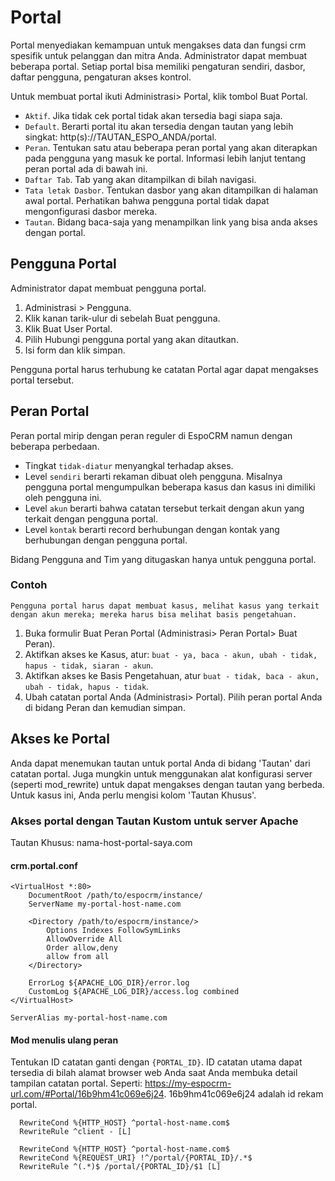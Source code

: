 # Portal

Portal menyediakan kemampuan untuk mengakses data dan fungsi crm spesifik untuk pelanggan dan mitra Anda. Administrator dapat membuat beberapa portal. Setiap portal bisa memiliki pengaturan sendiri, dasbor, daftar pengguna, pengaturan akses kontrol.

Untuk membuat portal ikuti Administrasi> Portal, klik tombol Buat Portal.

* `Aktif`. Jika tidak cek portal tidak akan tersedia bagi siapa saja.
* `Default`. Berarti portal itu akan tersedia dengan tautan yang lebih singkat: http(s)://TAUTAN_ESPO_ANDA/portal.
* `Peran`. Tentukan satu atau beberapa peran portal yang akan diterapkan pada pengguna yang masuk ke portal. Informasi lebih lanjut tentang peran portal ada di bawah ini.
* `Daftar Tab`. Tab yang akan ditampilkan di bilah navigasi.
* `Tata letak Dasbor`. Tentukan dasbor yang akan ditampilkan di halaman awal portal. Perhatikan bahwa pengguna portal tidak dapat mengonfigurasi dasbor mereka.
* `Tautan`. Bidang baca-saja yang menampilkan link yang bisa anda akses dengan portal.

## Pengguna Portal

Administrator dapat membuat pengguna portal.

1. Administrasi > Pengguna.
2. Klik kanan tarik-ulur di sebelah Buat pengguna.
3. Klik Buat User Portal.
4. Pilih Hubungi pengguna portal yang akan ditautkan.
5. Isi form dan klik simpan.

Pengguna portal harus terhubung ke catatan Portal agar dapat mengakses portal tersebut.

## Peran Portal

Peran portal mirip dengan peran reguler di EspoCRM namun dengan beberapa perbedaan.

* Tingkat `tidak-diatur` menyangkal terhadap akses.
* Level `sendiri` berarti rekaman dibuat oleh pengguna. Misalnya pengguna portal mengumpulkan beberapa kasus dan kasus ini dimiliki oleh pengguna ini.
* Level `akun` berarti bahwa catatan tersebut terkait dengan akun yang terkait dengan pengguna portal.
* Level `kontak` berarti record berhubungan dengan kontak yang berhubungan dengan pengguna portal.

Bidang Pengguna and Tim yang ditugaskan hanya untuk pengguna portal.

### Contoh

`Pengguna portal harus dapat membuat kasus, melihat kasus yang terkait dengan akun mereka; mereka harus bisa melihat basis pengetahuan.`

1. Buka formulir Buat Peran Portal (Administrasi> Peran Portal> Buat Peran).
2. Aktifkan akses ke Kasus, atur: `buat - ya, baca - akun, ubah - tidak, hapus - tidak, siaran - akun`.
3. Aktifkan akses ke Basis Pengetahuan, atur `buat - tidak, baca - akun, ubah - tidak, hapus - tidak`.
4. Ubah catatan portal Anda (Administrasi> Portal). Pilih peran portal Anda di bidang Peran dan kemudian simpan.

## Akses ke Portal

Anda dapat menemukan tautan untuk portal Anda di bidang 'Tautan' dari catatan portal. Juga mungkin untuk menggunakan alat konfigurasi server (seperti mod_rewrite) untuk dapat mengakses dengan tautan yang berbeda. Untuk kasus ini, Anda perlu mengisi kolom 'Tautan Khusus'.

### Akses portal dengan Tautan Kustom untuk server Apache

Tautan Khusus: nama-host-portal-saya.com

#### crm.portal.conf
```
<VirtualHost *:80>
	DocumentRoot /path/to/espocrm/instance/
	ServerName my-portal-host-name.com

    <Directory /path/to/espocrm/instance/>
        Options Indexes FollowSymLinks
        AllowOverride All
        Order allow,deny
        allow from all
    </Directory>

	ErrorLog ${APACHE_LOG_DIR}/error.log
	CustomLog ${APACHE_LOG_DIR}/access.log combined
</VirtualHost>

ServerAlias my-portal-host-name.com

```

#### Mod menulis ulang peran

Tentukan ID catatan ganti dengan `{PORTAL_ID}`. ID catatan utama dapat tersedia di bilah alamat browser web Anda saat Anda membuka detail tampilan catatan portal. Seperti: https://my-espocrm-url.com/#Portal/16b9hm41c069e6j24. 16b9hm41c069e6j24 adalah id rekam portal.

```
  RewriteCond %{HTTP_HOST} ^portal-host-name.com$
  RewriteRule ^client - [L]

  RewriteCond %{HTTP_HOST} ^portal-host-name.com$
  RewriteCond %{REQUEST_URI} !^/portal/{PORTAL_ID}/.*$
  RewriteRule ^(.*)$ /portal/{PORTAL_ID}/$1 [L]
```
